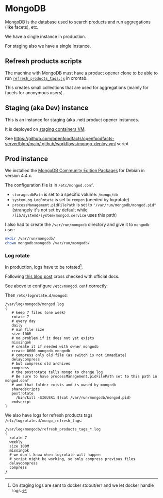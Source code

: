 # MongoDB

MongoDB is the database used to search products and run aggregations (like facets), etc.

We have a single instance in production.

For staging also we have a single instance.

## Refresh products scripts

The machine with MongoDB must have a product opener clone to be able to run [`refresh_products_tags.js`](https://github.com/openfoodfacts/openfoodfacts-server/blob/640c6d1d8c121bbe2987e4811a555b9305ae2a62/scripts/refresh_products_tags.js) in crontab.

This creates small collections that are used for aggregations (mainly for facets for anonymous users).

## Staging (aka Dev) instance

This is an instance for staging (aka .net) product opener instances.

It is deployed on [staging containers VM](./docker_architecture.md#docker-server-for-staging).

See https://github.com/openfoodfacts/openfoodfacts-server/blob/main/.github/workflows/mongo-deploy.yml script.


## Prod instance

We installed the [MongoDB Community Edition Packages](https://www.mongodb.com/docs/manual/tutorial/install-mongodb-on-debian/#std-label-debian-package-content) for Debian in version 4.4.x.

The configuration file is in `/etc/mongod.conf`.

* `storage.dbPath` is set to a specific volume: `/mongo/db`
* `systemLog.LogRotate` is set to `reopen` (needed by logrotate)
* `processManagement.pidFilePath` is set to `"/var/run/mongodb/mongod.pid"`
  (strangely it's not set by default while `/lib/systemd/system/mongod.service` uses this path)

I also had to create the `/var/run/mongodb` directory and give it to `mongodb` user:

```bash
mkdir /var/run/mongodb/
chown mongodb:mongodb /var/run/mongodb/
```

### Log rotate

In production, logs have to be rotated[^stagging_no_log_rotate].

Following [this blog post](https://www.zoonman.com/blog/mongodb-logrotated/) cross checked with official docs.

See above to configure `/etc/mongod.conf` correctly.

Then `/etc/logrotate.d/mongod`:
```
/var/log/mongodb/mongod.log
{
   # keep 7 files (one week)
   rotate 7
   # every day
   daily
   # min file size
   size 100M
   # no problem if it does not yet exists
   missingok
   # create it if needed with owner mongodb
   create 0600 mongodb mongodb
   # compress only old file (as switch is not immediate)
   delaycompress
   # but compress old archives
   compress
   # the postrotate tells mongo to change log
   # Be sure to have processManagement.pidFilePath set to this path in mongod.conf
   # and that folder exists and is owned by mongodb
   sharedscripts
   postrotate
     /bin/kill -SIGUSR1 $(cat /var/run/mongodb/mongod.pid)
   endscript
}
```

We also have logs for refresh products tags `/etc/logrotate.d/mongo_refresh_tags`:
```
/var/log/mongodb/refresh_products_tags_*.log
{
  rotate 7
  weekly
  size 100M
  missingok
  # we don't know when logrotate will happen
  # script might be working, so only compress previous files
  delaycompress
  compress
}
```


[^stagging_no_log_rotate]:
    On staging logs are sent to docker stdout/err and we let docker handle logs.
